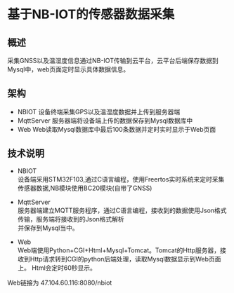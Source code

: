# 基于NB-IOT的传感器数据采集

## 概述
采集GNSS以及温湿度信息通过NB-IOT传输到云平台，云平台后端保存数据到Mysql中，web页面定时显示具体数据信息。

## 架构
* NBIOT 设备终端采集GPS以及温湿度数据并上传到服务器端
* MqttServer 服务器端将设备端上传的数据保存到Mysql数据库中
* Web Web读取Mysql数据库中最后100条数据并定时实时显示于Web页面

## 技术说明
* NBIOT  
设备端采用STM32F103,通过C语言编程，使用Freertos实时系统来定时采集传感器数据,NB模块使用BC20模块(自带了GNSS)  

* MqttServer  
服务器端建立MQTT服务程序，通过C语言编程，接收到的数据使用Json格式传输，服务端将接收到的Json格式解析  
并保存到Mysql当中。  

* Web  
Web端使用Python+CGI+Html+Mysql+Tomcat。Tomcat的Http服务器，接收到Http请求转到CGI的python后端处理，读取Mysql数据显示到Web页面上。
Html会定时60秒显示。

Web链接为 47.104.60.116:8080/nbiot


